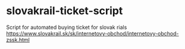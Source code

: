 # slovakrail-ticket-script
Script for automated buying ticket for slovak rials https://www.slovakrail.sk/sk/internetovy-obchod/internetovy-obchod-zssk.html
